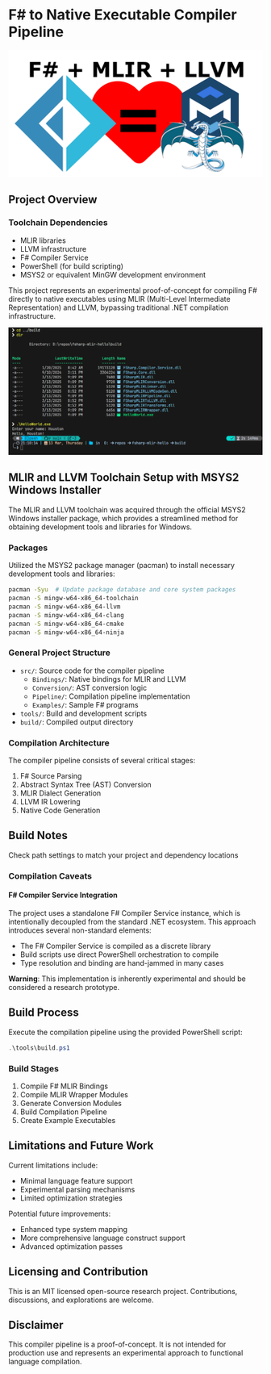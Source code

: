 # F# to Native Executable Compiler Pipeline

![alt text](FSharp-MLIR-LLVM.png)

## Project Overview

### Toolchain Dependencies
- MLIR libraries
- LLVM infrastructure
- F# Compiler Service
- PowerShell (for build scripting)
- MSYS2 or equivalent MinGW development environment


This project represents an experimental proof-of-concept for compiling F# directly to native executables using MLIR (Multi-Level Intermediate Representation) and LLVM, bypassing traditional .NET compilation infrastructure.

![alt text](<Screenshot 2025-03-13 211122.png>)

## MLIR and LLVM Toolchain Setup with MSYS2 Windows Installer

The MLIR and LLVM toolchain was acquired through the official MSYS2 Windows installer package, which provides a streamlined method for obtaining development tools and libraries for Windows.

### Packages
   Utilized the MSYS2 package manager (pacman) to install necessary development tools and libraries:
   ```bash
   pacman -Syu  # Update package database and core system packages
   pacman -S mingw-w64-x86_64-toolchain
   pacman -S mingw-w64-x86_64-llvm
   pacman -S mingw-w64-x86_64-clang
   pacman -S mingw-w64-x86_64-cmake
   pacman -S mingw-w64-x86_64-ninja
   ```

### General Project Structure
- `src/`: Source code for the compiler pipeline
  - `Bindings/`: Native bindings for MLIR and LLVM
  - `Conversion/`: AST conversion logic
  - `Pipeline/`: Compilation pipeline implementation
  - `Examples/`: Sample F# programs
- `tools/`: Build and development scripts
- `build/`: Compiled output directory

### Compilation Architecture

The compiler pipeline consists of several critical stages:
1. F# Source Parsing
2. Abstract Syntax Tree (AST) Conversion
3. MLIR Dialect Generation
4. LLVM IR Lowering
5. Native Code Generation

## Build Notes
Check path settings to match your project and dependency locations

### Compilation Caveats

#### F# Compiler Service Integration
The project uses a standalone F# Compiler Service instance, which is intentionally decoupled from the standard .NET ecosystem. This approach introduces several non-standard elements:

- The F# Compiler Service is compiled as a discrete library
- Build scripts use direct PowerShell orchestration to compile
- Type resolution and binding are hand-jammed in many cases

**Warning**: This implementation is inherently experimental and should be considered a research prototype.

## Build Process

Execute the compilation pipeline using the provided PowerShell script:

```powershell
.\tools\build.ps1
```

### Build Stages
1. Compile F# MLIR Bindings
2. Compile MLIR Wrapper Modules
3. Generate Conversion Modules
4. Build Compilation Pipeline
5. Create Example Executables


## Limitations and Future Work

Current limitations include:
- Minimal language feature support
- Experimental parsing mechanisms
- Limited optimization strategies

Potential future improvements:
- Enhanced type system mapping
- More comprehensive language construct support
- Advanced optimization passes

## Licensing and Contribution

This is an MIT licensed open-source research project. Contributions, discussions, and explorations are welcome.

## Disclaimer

This compiler pipeline is a proof-of-concept. It is not intended for production use and represents an experimental approach to functional language compilation.
